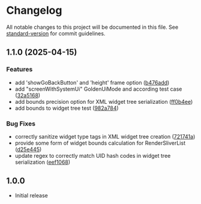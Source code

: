 # Changelog

All notable changes to this project will be documented in this file. See [standard-version](https://github.com/conventional-changelog/standard-version) for commit guidelines.

## 1.1.0 (2025-04-15)


### Features

* add 'showGoBackButton' and 'height' frame option ([b476add](https://github.com/emdgroup-liquid/liquid-flutter-test-utils/commit/b476adddc835355d2c84f0d668df45bf4d783d57))
* add "screenWithSystemUi" GoldenUiMode and according test case ([32a5168](https://github.com/emdgroup-liquid/liquid-flutter-test-utils/commit/32a5168adc0a26a4fec1de7a09ecfef7ec0e922c))
* add bounds precision option for XML widget tree serialization ([ff0b4ee](https://github.com/emdgroup-liquid/liquid-flutter-test-utils/commit/ff0b4ee7cf98455966d349779f734732ba46d818))
* add bounds to widget tree test ([982a784](https://github.com/emdgroup-liquid/liquid-flutter-test-utils/commit/982a78418763f6203cec7670cc57be9c6bd55402))


### Bug Fixes

* correctly sanitize widget type tags in XML widget tree creation ([721741a](https://github.com/emdgroup-liquid/liquid-flutter-test-utils/commit/721741afa4c9313a743e56967c10aa90b1ce5635))
* provide some form of widget bounds calculation for RenderSliverList ([d25e445](https://github.com/emdgroup-liquid/liquid-flutter-test-utils/commit/d25e4452ba3fef5a82561181877ce18e5e20a43b))
* update regex to correctly match UID hash codes in widget tree serialization ([eef1068](https://github.com/emdgroup-liquid/liquid-flutter-test-utils/commit/eef10686312def4f60393e9e89a5c76502a9e063))

## 1.0.0

- Initial release